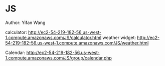 # JS

Author: Yifan Wang

calculator: http://ec2-54-219-182-56.us-west-1.compute.amazonaws.com/JS/calculator.html
weather widget: http://ec2-54-219-182-56.us-west-1.compute.amazonaws.com/JS/weather.html


Calendar: http://ec2-54-219-182-56.us-west-1.compute.amazonaws.com/JS/group/calendar.php
